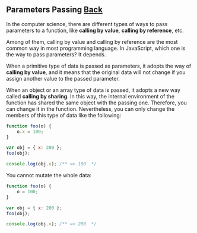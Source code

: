 ## Parameters Passing [Back](./../JavaScript.md)

In the computer science, there are different types of ways to pass parameters to a function, like **calling by value**, **calling by reference**, etc.

Among of them, calling by value and calling by reference are the most common way in most programming language. In JavaScript, which one is the way to pass parameters? It depends.

When a primitive type of data is passed as parameters, it adopts the way of **calling by value**, and it means that the original data will not change if you assign another value to the passed parameter.

When an object or an array type of data is passed, it adopts a new way called **calling by sharing**. In this way, the internal environment of the function has shared the same object with the passing one. Therefore, you can change it in the function. Nevertheless, you can only change the members of this type of data like the following:

```js
function foo(o) {
    o.x = 100;
}

var obj = { x: 200 };
foo(obj);

console.log(obj.x); /** => 100  */
```

You cannot mutate the whole data:

```js
function foo(o) {
    o = 100;
}

var obj = { x: 200 };
foo(obj);

console.log(obj.x); /** => 200  */
```
